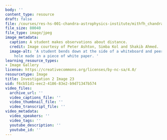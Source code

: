 ```yaml
---
body: ''
content_type: resource
draft: false
file: /courses/res-hs-001-chandra-astrophysics-institute/mithfh_chandra_inv2_dstnc2.jpg
file_size: 80040
file_type: image/jpeg
image_metadata:
  caption: A student makes observations about distance.
  credit: Image courtesy of Peter Ashton, Simba Kol and Shakib Ahmed.
  image-alt: 'A student bends down at the side of a whiteboard and peers through a
    hole made in a piece of white paper. '
learning_resource_types:
- Image Gallery
license: https://creativecommons.org/licenses/by-nc-sa/4.0/
resourcetype: Image
title: Investigation 2 Image 23
uid: f6cb51d1-eec2-4186-83e2-b9d71347b574
video_files:
  archive_url: ''
  video_captions_file: ''
  video_thumbnail_file: ''
  video_transcript_file: ''
video_metadata:
  video_speakers: ''
  video_tags: ''
  youtube_description: ''
  youtube_id: ''
---
```

